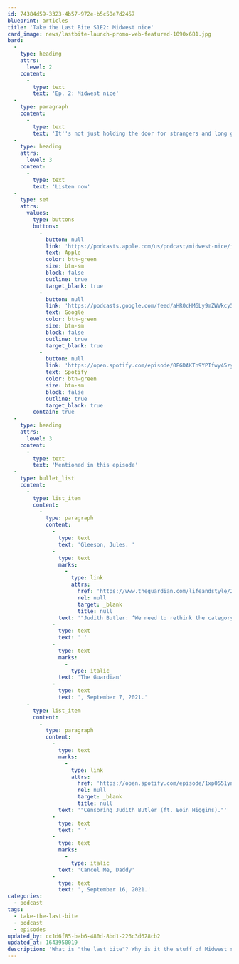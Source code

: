 ```yaml
---
id: 74384d59-3323-4b57-972e-b5c50e7d2457
blueprint: articles
title: 'Take the Last Bite S1E2: Midwest nice'
card_image: news/lastbite-launch-promo-web-featured-1090x681.jpg
bard:
  -
    type: heading
    attrs:
      level: 2
    content:
      -
        type: text
        text: 'Ep. 2: Midwest nice'
  -
    type: paragraph
    content:
      -
        type: text
        text: 'It''s not just holding the door for strangers and long goodbyes. What is "Midwest nice" and why does it cause barriers to communication, boundaries, and relationships?'
  -
    type: heading
    attrs:
      level: 3
    content:
      -
        type: text
        text: 'Listen now'
  -
    type: set
    attrs:
      values:
        type: buttons
        buttons:
          -
            button: null
            link: 'https://podcasts.apple.com/us/podcast/midwest-nice/id1582890778?i=1000535272041'
            text: Apple
            color: btn-green
            size: btn-sm
            block: false
            outline: true
            target_blank: true
          -
            button: null
            link: 'https://podcasts.google.com/feed/aHR0cHM6Ly9mZWVkcy50cmFuc2lzdG9yLmZtL3Rha2UtdGhlLWxhc3QtYml0ZQ/episode/MjRmYzYxMDAtYjU3My00YTRmLWJhODQtYTE5N2Q1OTBkN2Uy?sa=X&ved=0CAUQkfYCahcKEwjogOD6vv_yAhUAAAAAHQAAAAAQAQ'
            text: Google
            color: btn-green
            size: btn-sm
            block: false
            outline: true
            target_blank: true
          -
            button: null
            link: 'https://open.spotify.com/episode/0FGDAKTn9YPIfwy45zy9ut'
            text: Spotify
            color: btn-green
            size: btn-sm
            block: false
            outline: true
            target_blank: true
        contain: true
  -
    type: heading
    attrs:
      level: 3
    content:
      -
        type: text
        text: 'Mentioned in this episode'
  -
    type: bullet_list
    content:
      -
        type: list_item
        content:
          -
            type: paragraph
            content:
              -
                type: text
                text: 'Gleeson, Jules. '
              -
                type: text
                marks:
                  -
                    type: link
                    attrs:
                      href: 'https://www.theguardian.com/lifeandstyle/2021/sep/07/judith-butler-interview-gender'
                      rel: null
                      target: _blank
                      title: null
                text: '"Judith Butler: ‘We need to rethink the category of woman.''"'
              -
                type: text
                text: ' '
              -
                type: text
                marks:
                  -
                    type: italic
                text: 'The Guardian'
              -
                type: text
                text: ', September 7, 2021.'
      -
        type: list_item
        content:
          -
            type: paragraph
            content:
              -
                type: text
                marks:
                  -
                    type: link
                    attrs:
                      href: 'https://open.spotify.com/episode/1xp0551ynLl53OR1uNdBN2?si=f48bc4f37e9a49c3'
                      rel: null
                      target: _blank
                      title: null
                text: '"Censoring Judith Butler (ft. Eoin Higgins)."'
              -
                type: text
                text: ' '
              -
                type: text
                marks:
                  -
                    type: italic
                text: 'Cancel Me, Daddy'
              -
                type: text
                text: ', September 16, 2021.'
categories:
  - podcast
tags:
  - take-the-last-bite
  - podcast
  - episodes
updated_by: cc1d6f85-bab6-480d-8bd1-226c3d628cb2
updated_at: 1643950019
description: 'What is "the last bite"? Why is it the stuff of Midwest social nightmares? And how is it actually a barrier to organizing? Join us as we serve it and flip this whole buffet table. Meet some of our humans and get a preview of what''s on our radar.'
---
```

